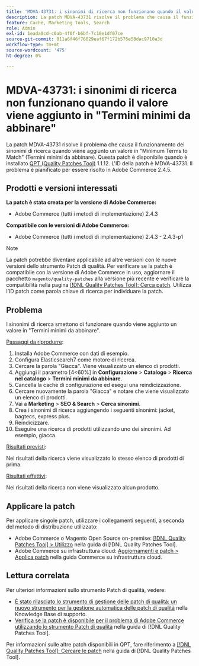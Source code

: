 ```yaml
---
title: 'MDVA-43731: i sinonimi di ricerca non funzionano quando il valore viene aggiunto in "Termini minimi da abbinare"'
description: La patch MDVA-43731 risolve il problema che causa il funzionamento dei sinonimi di ricerca quando viene aggiunto un valore in "Minimum Terms to Match" (Termini minimi da abbinare). Questa patch è disponibile quando è installato [Quality Patches Tool (QPT)](https://experienceleague.adobe.com/en/docs/commerce-operations/tools/quality-patches-tool/quality-patches-tool-to-self-serve-quality-patches) 1.1.12. L'ID della patch è MDVA-43731. Il problema è pianificato per essere risolto in Adobe Commerce 2.4.5.
feature: Cache, Marketing Tools, Search
role: Admin
exl-id: 1eada0cd-c0ab-4f0f-b6bf-7c10e1df07ce
source-git-commit: 011a6f46f76029eaf67f172b576e58dac9710a3d
workflow-type: tm+mt
source-wordcount: '475'
ht-degree: 0%

---
```


# MDVA-43731: i sinonimi di ricerca non funzionano quando il valore viene aggiunto in &quot;Termini minimi da abbinare&quot;

La patch MDVA-43731 risolve il problema che causa il funzionamento dei sinonimi di ricerca quando viene aggiunto un valore in &quot;Minimum Terms to Match&quot; (Termini minimi da abbinare). Questa patch è disponibile quando è installato [QPT (Quality Patches Tool)](https://experienceleague.adobe.com/en/docs/commerce-operations/tools/quality-patches-tool/quality-patches-tool-to-self-serve-quality-patches) 1.1.12. L&#39;ID della patch è MDVA-43731. Il problema è pianificato per essere risolto in Adobe Commerce 2.4.5.

## Prodotti e versioni interessati

**La patch è stata creata per la versione di Adobe Commerce:**

* Adobe Commerce (tutti i metodi di implementazione) 2.4.3

**Compatibile con le versioni di Adobe Commerce:**

* Adobe Commerce (tutti i metodi di implementazione) 2.4.3 - 2.4.3-p1

>[!NOTE]
>
>La patch potrebbe diventare applicabile ad altre versioni con le nuove versioni dello strumento Patch di qualità. Per verificare se la patch è compatibile con la versione di Adobe Commerce in uso, aggiornare il pacchetto `magento/quality-patches` alla versione più recente e verificare la compatibilità nella pagina [[!DNL Quality Patches Tool]: Cerca patch](https://experienceleague.adobe.com/en/docs/commerce-operations/tools/quality-patches-tool/quality-patches-tool-to-self-serve-quality-patches). Utilizza l’ID patch come parola chiave di ricerca per individuare la patch.

## Problema

I sinonimi di ricerca smettono di funzionare quando viene aggiunto un valore in &quot;Termini minimi da abbinare&quot;.

<u>Passaggi da riprodurre</u>:

1. Installa Adobe Commerce con dati di esempio.
1. Configura Elasticsearch7 come motore di ricerca.
1. Cercare la parola &quot;Giacca&quot;. Viene visualizzato un elenco di prodotti.
1. Aggiungi il parametro [4&lt;60%] in **Configurazione** > **Catalogo** > **Ricerca nel catalogo** > **Termini minimi da abbinare**.
1. Cancella la cache di configurazione ed esegui una reindicizzazione.
1. Cercare nuovamente la parola &quot;Giacca&quot; e notare che viene visualizzato un elenco di prodotti.
1. Vai a **Marketing** > **SEO &amp; Search** > **Cerca sinonimi**.
1. Crea i sinonimi di ricerca aggiungendo i seguenti sinonimi: jacket, bagtecs, express plus.
1. Reindicizzare.
1. Eseguire una ricerca di prodotti utilizzando uno dei sinonimi. Ad esempio, giacca.

<u>Risultati previsti</u>:

Nei risultati della ricerca viene visualizzato lo stesso elenco di prodotti di prima.

<u>Risultati effettivi</u>:

Nei risultati della ricerca non viene visualizzato alcun prodotto.

## Applicare la patch

Per applicare singole patch, utilizzare i collegamenti seguenti, a seconda del metodo di distribuzione utilizzato:

* Adobe Commerce o Magento Open Source on-premise: [[!DNL Quality Patches Tool] > Utilizzo](/help/tools/quality-patches-tool/usage.md) nella guida di [!DNL Quality Patches Tool].
* Adobe Commerce su infrastruttura cloud: [Aggiornamenti e patch > Applica patch](https://experienceleague.adobe.com/docs/commerce-cloud-service/user-guide/develop/upgrade/apply-patches.html) nella guida Commerce su infrastruttura cloud.

## Lettura correlata

Per ulteriori informazioni sullo strumento Patch di qualità, vedere:

* [È stato rilasciato lo strumento di gestione delle patch di qualità: un nuovo strumento per la gestione automatica delle patch di qualità](https://experienceleague.adobe.com/en/docs/commerce-operations/tools/quality-patches-tool/quality-patches-tool-to-self-serve-quality-patches) nella Knowledge Base di supporto.
* [Verifica se la patch è disponibile per il problema di Adobe Commerce utilizzando lo strumento Patch di qualità](/help/tools/quality-patches-tool/patches-available-in-qpt/check-patch-for-magento-issue-with-magento-quality-patches.md) nella guida di [!DNL Quality Patches Tool].

Per informazioni sulle altre patch disponibili in QPT, fare riferimento a [[!DNL Quality Patches Tool]: Cercare le patch](https://experienceleague.adobe.com/tools/commerce-quality-patches/index.html) nella guida di [!DNL Quality Patches Tool].

